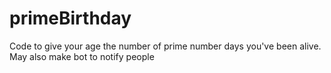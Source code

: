# primeBirthday
Code to give your age the number of prime number days you've been alive. May also make bot to notify people
